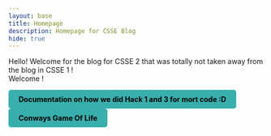 ```yaml
---
layout: base
title: Homepage
description: Homepage for CSSE Blog
hide: true
---
```





Hello! Welcome for the blog for CSSE 2 that was totally not taken away from the blog in CSSE 1 ! <br>
Welcome !


<div style="display: flex; flex-wrap: wrap; gap: 10px;">
    <a href="{{site.baseurl}}/hck13" style="text-decoration: none;">
        <div style="background-color: #38afad; color: black; padding: 10px 20px; border-radius: 5px; font-weight: bold;">
            Documentation on how we did Hack 1 and 3 for mort code :D
        </div>
     </a>
</div>

<div style="display: flex; flex-wrap: wrap; gap: 10px;">
    <a href="{{site.baseurl}}/cgof" style="text-decoration: none;">
        <div style="background-color: #38afad; color: black; padding: 10px 20px; border-radius: 5px; font-weight: bold;">
            Conways Game Of Life
        </div>
     </a>
</div>

